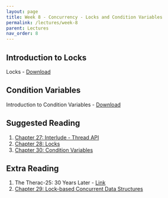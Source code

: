 ```yaml
---
layout: page
title: Week 8 - Concurrency - Locks and Condition Variables
permalink: /lectures/week-8
parent: Lectures
nav_order: 8
---
```


## Introduction to Locks

Locks - [Download](https://karthikv1392.github.io/cs3301_osn_2024/slides/OSN_L15.pdf)

## Condition Variables

Introduction to Condition Variables - [Download](https://karthikv1392.github.io/cs3301_osn_2024/slides/OSN_L16.pdf)


## Suggested Reading

1. [Chapter 27: Interlude - Thread API](https://pages.cs.wisc.edu/~remzi/OSTEP/threads-api.pdf)
2. [Chapter 28: Locks](https://pages.cs.wisc.edu/~remzi/OSTEP/threads-locks.pdf)
3. [Chapter 30: Condition Variables](https://pages.cs.wisc.edu/~remzi/OSTEP/threads-cv.pdf)

## Extra Reading

1. The Therac-25: 30 Years Later  - [Link](https://www.computer.org/csdl/magazine/co/2017/11/mco2017110008/13rRUxAStVR)
2. [Chapter 29: Lock-based Concurrent Data Structures](https://pages.cs.wisc.edu/~remzi/OSTEP/threads-locks-usage.pdf)
